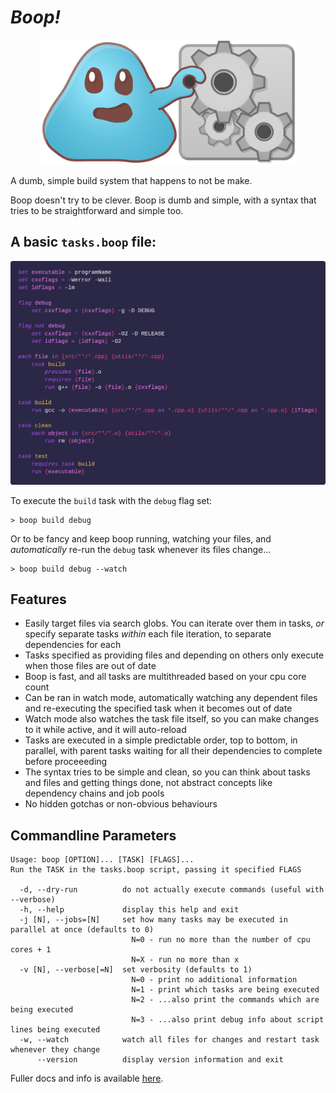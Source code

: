 # *Boop!*

<p style="text-align:center"><img src="logo.svg" height="200" /></p>

A dumb, simple build system that happens to not be make.

Boop doesn't try to be clever. Boop is dumb and simple, with a syntax that tries to be straightforward and simple too.

## A basic `tasks.boop` file:

![example.boop](example.png)

To execute the `build` task with the `debug` flag set:

```
> boop build debug
```

Or to be fancy and keep boop running, watching your files, and *automatically* re-run the `debug` task whenever its files change...

```
> boop build debug --watch
```

## Features

* Easily target files via search globs. You can iterate over them in tasks, *or* specify separate tasks *within* each file iteration, to separate dependencies for each
* Tasks specified as providing files and depending on others only execute when those files are out of date
* Boop is fast, and all tasks are multithreaded based on your cpu core count
* Can be ran in watch mode, automatically watching any dependent files and re-executing the specified task when it becomes out of date
* Watch mode also watches the task file itself, so you can make changes to it while active, and it will auto-reload
* Tasks are executed in a simple predictable order, top to bottom, in parallel, with parent tasks waiting for all their dependencies to complete before proceeeding
* The syntax tries to be simple and clean, so you can think about tasks and files and getting things done, not abstract concepts like dependency chains and job pools
* No hidden gotchas or non-obvious behaviours

## Commandline Parameters

```
Usage: boop [OPTION]... [TASK] [FLAGS]...
Run the TASK in the tasks.boop script, passing it specified FLAGS

  -d, --dry-run          do not actually execute commands (useful with --verbose)
  -h, --help             display this help and exit
  -j [N], --jobs=[N]     set how many tasks may be executed in parallel at once (defaults to 0)
                           N=0 - run no more than the number of cpu cores + 1
                           N=X - run no more than x
  -v [N], --verbose[=N]  set verbosity (defaults to 1)
                           N=0 - print no additional information
                           N=1 - print which tasks are being executed
                           N=2 - ...also print the commands which are being executed
                           N=3 - ...also print debug info about script lines being executed
  -w, --watch            watch all files for changes and restart task whenever they change
      --version          display version information and exit
```

Fuller docs and info is available [here](docs.md).